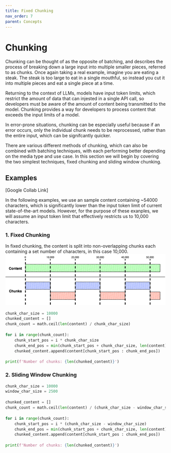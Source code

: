 ```yaml
---
title: Fixed Chunking
nav_order: 7
parent: Concepts
---
```


# Chunking

Chunking can be thought of as the opposite of batching, and describes the process of breaking down a large input into multiple smaller pieces, referred to as chunks. Once again taking a real example, imagine you are eating a steak. The steak is too large to eat in a single mouthful, so instead you cut it into multiple pieces and eat a single piece at a time.

Returning to the context of LLMs, models have input token limits, which restrict the amount of data that can injested in a single API call, so developers must be aware of the amount of content being transmitted to the model. Chunking provides a way for developers to process content that exceeds the input limits of a model.

In error-prone situations, chunking can be especially useful because if an error occurs, only the individual chunk needs to be reprocessed, rather than the entire input, which can be signifcantly quicker.

There are various different methods of chunking, which can also be combined with batching techniques, with each performing better depending on the media type and use case. In this section we will begin by covering the two simplest techniques, fixed chunking and sliding window chunking.

## Examples

[Google Collab Link]

In the following examples, we use an sample content containing ~54000 characters, which is significantly lower than the input token limit of current state-of-the-art models. However, for the purpose of these exanples, we will assume an input token limit that effectively restricts us to 10,000 characters.

### 1. Fixed Chunking

In fixed chunking, the content is split into non-overlapping chunks each containing a set number of characters, in this case 10,000. ![An example of fixed chunking](images/fixed-chunking.png)

```python
chunk_char_size = 10000
chunked_content = []
chunk_count = math.ceil(len(content) / chunk_char_size)

for i in range(chunk_count):
    chunk_start_pos = i * chunk_char_size
    chunk_end_pos = min(chunk_start_pos + chunk_char_size, len(content))
    chunked_content.append(content[chunk_start_pos : chunk_end_pos])

print(f'Number of chunks: {len(chunked_content)}')
```

### 2. Sliding Window Chunking

```python
chunk_char_size = 10000
window_char_size = 2500

chunked_content = []
chunk_count = math.ceil(len(content) / (chunk_char_size - window_char_size))

for i in range(chunk_count):
    chunk_start_pos = i * (chunk_char_size - window_char_size)
    chunk_end_pos = min(chunk_start_pos + chunk_char_size, len(content))
    chunked_content.append(content[chunk_start_pos : chunk_end_pos])

print(f'Number of chunks: {len(chunked_content)}')
```